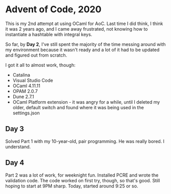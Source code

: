 # Advent of Code, 2020
This is my 2nd attempt at using OCaml for AoC. Last time I did think, I think it was 2 years ago, and I came away frustrated, not knowing how to instantiate a hashtable with integral keys.

So far, by **Day 2**, I've still spent the majority of the time messing around with my environment because it wasn't ready and a lot of it had to be updated and figured out from scratch.

I got it all to almost work, though:
- Catalina
- Visual Studio Code
- OCaml 4.11.11
- OPAM 2.0.7
- Dune 2.7.1
- OCaml Platform extension - it was angry for a while, until I deleted my older, default switch and found where it was being used in the settings.json 

## Day 3
Solved Part 1 with my 10-year-old, pair programming. He was really bored. I understand.

## Day 4
Part 2 was a lot of work, for weeknight fun. Installed PCRE and wrote the validation code. The code worked on first try, though, so that's good.
Still hoping to start at 9PM sharp. Today, started around 9:25 or so.
